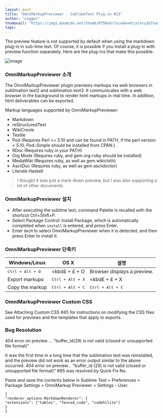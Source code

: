 ```yaml
---
layout: post
title: "OmniMarkupPreviewer - SublimeText Plug-in #13"
author: "Logger"
thumbnail: "https://img1.daumcdn.net/thumb/R750x0/?scode=mtistory2&fname=https%3A%2F%2Ft1.daumcdn.net%2Fcfile%2Ftistory%2F24744E4C55985CE40A"
tags: 
---
```



The preview feature is not supported by default when using the markdown plug-in in sub-lime text. Of course, it is possible if you install a plug-in with preview function separately. Here are the plug-ins that make this possible.

![image](https://t1.daumcdn.net/cfile/tistory/24744E4C55985CE40A)

### OmniMarkupPreviewer 소개

The OmniMarkupPreviewer plugin previews markups via web browsers in sublimation text2 and sublimation text3. It communicates with a web browser in the background to render html markups in real time. In addition, html deliverables can be exported.

Markup languages supported by OmniMarkupPreviewer:

- Markdown
- reStructuredText
- WikiCreole
- Textile
- Pod (Requires Perl >= 5.10 and can be found in PATH, if the perl version < 5.10, Pod::Simple should be installed from CPAN.)
- RDoc (Requires ruby in your PATH)
- Org Mode (Requires ruby, and gem org-ruby should be installed)
- MediaWiki (Requires ruby, as well as gem wikicloth)
- AsciiDoc (Requires ruby, as well as gem asciidoctor)
- Literate Haskell

> I thought it was just a mark-down preview, but I was also supporting a lot of other documents.

### OmniMarkupPreviewer 설치

- After executing the sublime text, command Palette is recalled with the shortcut Ctrl+Shift+P.
- Select Package Control: Install Package, which is automatically completed when `install` is entered, and press Enter.
- Enter `OmiM` to select OmniMarkupPreviewer when it is detected, and then press Enter to install it.

### OmniMarkupPreviewer 단축키

| Windows/Linux | OS X | 설명 |
| ------------------------- | ------------------------- | ------------------------- |
| <kbd>Ctrl + Alt + O</kbd> | <kbd£ + £ + O</kbd> | Browser displays a preview. |
Export markups | <kbd>Ctrl + Alt + X</kbd> | <kbd£ + £ + X</kbd> | Markups to HTML. |
Copy the markup | <kbd>Ctrl + Alt + C</kbd> | <kbd>Ctrl + Alt + C</kbd> | markup to HTML. |

### OmniMarkupPreviewer Custom CSS

See Attaching Custom CSS #45 for instructions on modifying the CSS files used for previews and the templates that apply to exports.

### Bug Resolution

404 error on preview ... "buffer_id(29) is not valid (closed or unsupported file format)"

It was the first time in a long time that the sublimation text was reinstalled, and the preview did not work as an error output similar to the above occurred. 404 error on preview... "buffer_id (29) is not valid (closed or unsupported file format)" #85 was resolved by Quick Fix No.

Paste and save the contents below in Sublime Text > Preferences > Package Settings > OmniMarkup Previewer > Settings - User.

```undefined
{
"renderer_options-MarkdownRenderer": {
"extensions": ["tables", "fenced_code", "codehilite"]
}
}

```